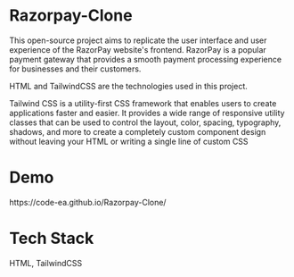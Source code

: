 <h1>Razorpay-Clone</h1>
This open-source project aims to replicate the user interface and user experience of the RazorPay website's frontend. RazorPay is a popular payment gateway that provides a smooth payment processing experience for businesses and their customers.

HTML and TailwindCSS are the technologies used in this project.

Tailwind CSS is a utility-first CSS framework that enables users to create applications faster and easier. It provides a wide range of responsive utility classes that can be used to control the layout, color, spacing, typography, shadows, and more to create a completely custom component design without leaving your HTML or writing a single line of custom CSS

<h1>Demo</h1>
https://code-ea.github.io/Razorpay-Clone/

<h1>Tech Stack</h1>
HTML, TailwindCSS
